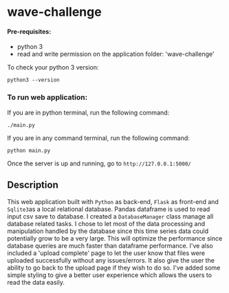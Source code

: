 # wave-challenge

#### Pre-requisites:
- python 3
- read and write permission on the application folder: 'wave-challenge'

To check your python 3 version:

`python3 --version`

### To run web application:

If you are in python terminal, run the following command:

`./main.py`

If you are in any command terminal, run the following command: 

`python main.py`

Once the server is up and running, go to `http://127.0.0.1:5000/`


## Description

This web application built with `Python` as back-end, `Flask` as front-end and `Sqlite3`as a local relational 
database. Pandas dataframe is used to read input csv save to database. I created a `DatabaseManager` class manage all 
database related tasks. I chose to let most of the data processing and manipulation handled by the database since 
this time series data could potentially grow to be a very large. This will optimize the performance since database queries 
are much faster than dataframe performance. I've also included a 'upload complete' page to let the user know that files 
were uploaded successfully without any issues/errors. It also give the user the ability to go back to the upload page 
if they wish to do so. I've added some simple styling to give a better user experience which allows the users to read 
the data easily.
